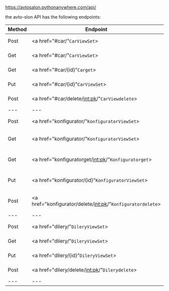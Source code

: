<https://avtosalon.pythonanywhere.com/api/>

the avto-slon API has the following endpoints:

|Method | Endpoint | Description |
| --- | --- |--- |
|Post | <a  href="#car/"`CarViewSet`> </a>| add a new car |
|Get | <a  href="#car/"`CarViewSet`> </a>| get a list of all cars |
|Get | <a  href="#car/{id}"`Carget`> </a>| get a car by id |
|Put | <a  href="#car/{id}"`CarViewSet`> </a>| update a car by id |
|Post | <a  href="#car/delete/<int:pk>/"`CarViewdelete`> </a>| delete a car by id |
| --- | --- |--- |
|Post | <a href="konfigurator/"`KonfiguratorViewSet`> </a>| add a new konfigurator |
|Get | <a href="konfigurator/"`KonfiguratorViewSet`> </a>| get a list of all konfigurators |
|Get | <a href="konfiguratorget/<int:pk>/"`Konfiguratorget`> </a>| get a konfigurator by id |
|Put | <a href="konfigurator/{id}"`KonfiguratorViewSet`> </a>| update a konfigurator by id |
|Post | <a href="konfigurator/delete/<int:pk>/"`Konfiguratordelete`> </a>| delete a konfigurator by id |
| --- | --- |--- |
|Post | <a href="dilery/"`DileryViewSet`> </a>| add a new loction |
|Get | <a href="dilery/"`DileryViewSet`> </a>| get a list of all locations |
|Put | <a href="dilery/{id}"`DileryViewSet`> </a>| update a location by id |
|Post | <a href="dilery/delete/<int:pk>/"`Dilerydelete`> </a>| delete a location by id |
| --- | --- |--- |


